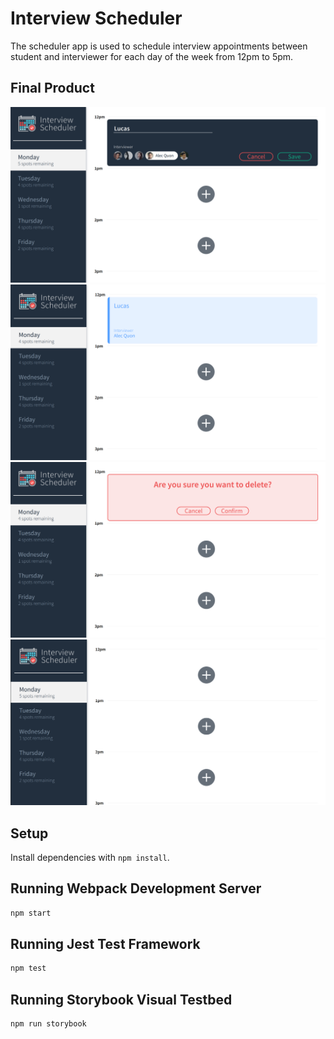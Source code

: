 # Interview Scheduler

The scheduler app is used to schedule interview appointments between student and interviewer for each day of the week from 12pm to 5pm.

## Final Product

!["Screenshot of a form to book an appointment"](https://github.com/lucasxtan/scheduler/blob/master/docs/scheduler%20book%20appointment.png?raw=true)
!["Screenshot showing an appointment"](https://github.com/lucasxtan/scheduler/blob/master/docs/scheduler%20show%20appointment.png?raw=true)
!["Screenshot showing how to delete an appointment"](https://github.com/lucasxtan/scheduler/blob/master/docs/scheduler%20delete%20appointment.png?raw=true)
!["Screenshot showing no appointments"](https://github.com/lucasxtan/scheduler/blob/master/docs/scheduler%20empty.png?raw=true)


## Setup

Install dependencies with `npm install`.

## Running Webpack Development Server

```sh
npm start
```

## Running Jest Test Framework

```sh
npm test
```

## Running Storybook Visual Testbed

```sh
npm run storybook
```
